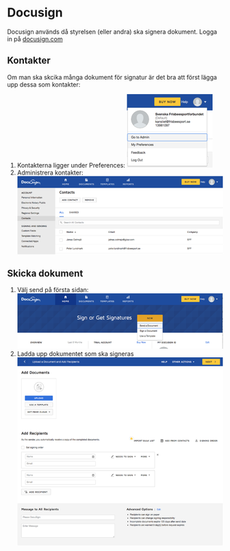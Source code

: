 # Docusign

Docusign används då styrelsen (eller andra) ska signera dokument. Logga in på [docusign.com](https://www.docusign.com)

## Kontakter

Om man ska skcika många dokument för signatur är det bra att först lägga upp dessa som kontakter:

1. Kontakterna ligger under Preferences: ![Meny för att lägga in kontakter](./media/docusign/preferences.png "meny_preferences")
1. Administrera kontakter: ![Lägg in kontakter](./media/docusign/contacts.png "contacts")

## Skicka dokument

1. Välj send på första sidan: ![send](./media/docusign/send.png "send")
1. Ladda upp dokumentet som ska signeras ![setup_signing](./media/docusign/setup_signing.png "setup_signing")
